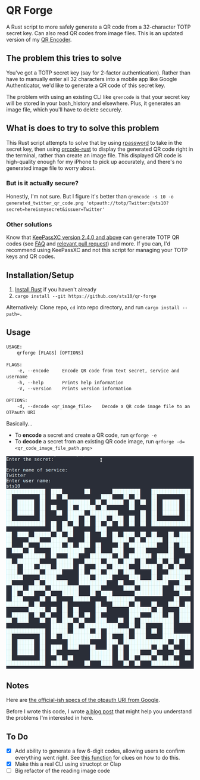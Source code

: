 # QR Forge

A Rust script to more safely generate a QR code from a 32-character TOTP secret key. Can also read QR codes from image files. This is an updated version of my [QR Encoder](https://github.com/sts10/qrencoder).

## The problem this tries to solve

You've got a TOTP secret key (say for 2-factor authentication). Rather than have to manually enter all 32 characters into a mobile app like Google Authenticator, we'd like to generate a QR code of this secret key. 

The problem with using an existing CLI like `qrencode` is that your secret key will be stored in your bash_history and elsewhere. Plus, it generates an image file, which you'll have to delete securely.

## What is does to try to solve this problem

This Rust script attempts to solve that by using [rpassword](https://github.com/conradkdotcom/rpassword) to take in the secret key, then using [qrcode-rust](https://github.com/kennytm/qrcode-rust) to display the generated QR code right in the terminal, rather than create an image file. This displayed QR code is high-quality enough for my iPhone to pick up accurately, and there's no generated image file to worry about.

### But is it actually secure? 

Honestly, I'm not sure. But I figure it's better than `qrencode -s 10 -o generated_twitter_qr_code.png 'otpauth://totp/Twitter:@sts10?secret=hereismysecret&issuer=Twitter'`

### Other solutions

Know that [KeePassXC version 2.4.0 and above](https://keepassxc.org/) can generate TOTP QR codes (see [FAQ](https://keepassxc.org/docs/#faq-security-totp) and [relevant pull request](https://github.com/keepassxreboot/keepassxc/issues/1167)) and more. If you can, I'd recommend using KeePassXC and not this script for managing your TOTP keys and QR codes.

## Installation/Setup

1. [Install Rust](https://www.rust-lang.org/tools/install) if you haven't already
2. `cargo install --git https://github.com/sts10/qr-forge`

Alternatively: Clone repo, `cd` into repo directory,  and run `cargo install --path=.`

## Usage

```text
USAGE:
    qrforge [FLAGS] [OPTIONS]

FLAGS:
    -e, --encode     Encode QR code from text secret, service and username
    -h, --help       Prints help information
    -V, --version    Prints version information

OPTIONS:
    -d, --decode <qr_image_file>    Decode a QR code image file to an OTPauth URI

```

Basically...

- To **encode** a secret and create a QR code, run `qrforge -e`
- To **decode** a secret from an existing QR code image, run `qrforge -d=<qr_code_image_file_path.png>`

![Demo](demo/demo.png)


## Notes

Here are [the official-ish specs of the otpauth URI from Google](https://github.com/google/google-authenticator/wiki/Key-Uri-Format).

Before I wrote this code, I wrote [a blog post](https://sts10.github.io/2018/11/26/totp-uris-qr-codes-2-factor.html) that might help you understand the problems I'm interested in here. 

## To Do 

- [x] Add ability to generate a few 6-digit codes, allowing users to confirm everything went right. See [this function](https://github.com/Skarlso/totp/blob/master/src/generator.rs#L9) for clues on how to do this.
- [x] Make this a real CLI using structopt or Clap
- [ ] Big refactor of the reading image code
